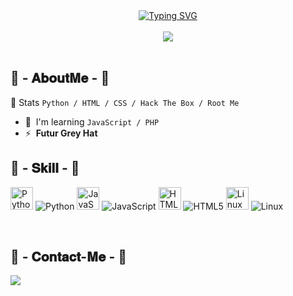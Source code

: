 <!DOCTYPE html>
<html lang="en">
<head>
    <meta charset="UTF-8">
    <meta name="viewport" content="width=device-width, initial-scale=1.0">

<div class="typing-svg" align="center">
    <a href="https://git.io/typing-svg" target="_blank">
        <img src="https://readme-typing-svg.demolab.com/?lines=Hello,+Iam+Hades+/+I+have+16yo;I+like+Cybersecurity+forever" alt="Typing SVG">
    </a>
</div>
<br>
<div align="center">
    <img src="https://preview.redd.it/75zlhez8nbob1.png?width=640&crop=smart&auto=webp&s=297634c61235613c0ede8069a819980b212fd421">
</div>
<br>
<div>
    <h2 align="left"> 🎩 - 𝐀𝐛𝐨𝐮𝐭𝐌𝐞 - 🎩 </h2>

📅 Stats ```Python / HTML / CSS / Hack The Box / Root Me```

*   🧠  I'm learning ```JavaScript / PHP```
*   ⚡  **Futur Grey Hat**

</div>
<div>
<h2 align="left"> 📇 - 𝐒𝐤𝐢𝐥𝐥 - 📇 </h2>
    
<a href="https://www.python.org/" target="_blank" rel="noreferrer"><img src="https://raw.githubusercontent.com/danielcranney/readme-generator/main/public/icons/skills/python-colored.svg" width="36" height="36" alt="Python" /></a> ![Python](https://img.shields.io/badge/Python-75%25-green)   <a href="https://developer.mozilla.org/en-US/docs/Web/JavaScript" target="_blank" rel="noreferrer"><img src="https://raw.githubusercontent.com/danielcranney/readme-generator/main/public/icons/skills/javascript-colored.svg" width="36" height="36" alt="JavaScript" /></a> ![JavaScript](https://img.shields.io/badge/JavaScript-25%25-yellow)   <a href="https://developer.mozilla.org/en-US/docs/Glossary/HTML5" target="_blank" rel="noreferrer"><img src="https://raw.githubusercontent.com/danielcranney/readme-generator/main/public/icons/skills/html5-colored.svg" width="36" height="36" alt="HTML5" /></a> ![HTML5](https://img.shields.io/badge/HTML5-85%25-red)   <a href="https://www.linux.org" target="_blank" rel="noreferrer"><img src="https://raw.githubusercontent.com/danielcranney/readme-generator/main/public/icons/skills/linux-colored.svg" width="36" height="36" alt="Linux" /></a> ![Linux](https://img.shields.io/badge/Linux-65%25-purple) 
</div>
<div>
    <br>
    <h2 align="left"> 📝 - 𝐂𝐨𝐧𝐭𝐚𝐜𝐭-𝐌𝐞 - 📝 </h2>
<p style="text-align: center;">
    <a href="https://discord.me/j_hoover" target="_blank">
        <img src="https://img.shields.io/badge/CowzyThwighs%20-%237289DA.svg?&style=for-the-badge&logo=discord&logoColor=white" style="display: block; margin: 0 auto;">
    </a>
</p>
</div>
</div>
</div>
</body>
</html>
